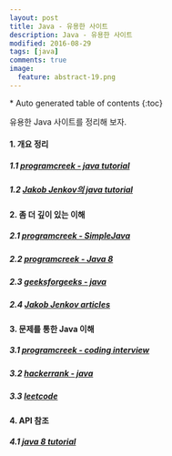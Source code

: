 ```yaml
---
layout: post
title: Java - 유용한 사이트
description: Java - 유용한 사이트
modified: 2016-08-29
tags: [java]
comments: true
image:
  feature: abstract-19.png
---
```


<section id="table-of-contents" class="toc">
<div id="drawer" markdown="1">
*  Auto generated table of contents
{:toc}
</div>
</section><!-- /#table-of-contents -->

유용한 Java 사이트를 정리해 보자.

#### 1. 개요 정리

##### 1.1 [programcreek - java tutorial](http://www.programcreek.com/java-tutorials/)

##### 1.2 [Jakob Jenkov의 java tutorial](http://tutorials.jenkov.com/java/index.html)

#### 2. 좀 더 깊이 있는 이해

##### 2.1 [programcreek - SimpleJava](http://www.programcreek.com/simple-java/)

##### 2.2 [programcreek - Java 8](http://www.programcreek.com/simple-java-8-lambdas/)

##### 2.3 [geeksforgeeks - java](http://www.geeksforgeeks.org/java/)

##### 2.4 [Jakob Jenkov articles](http://tutorials.jenkov.com/)

#### 3. 문제를 통한 Java 이해

##### 3.1 [programcreek - coding interview](http://www.programcreek.com/2012/11/top-10-algorithms-for-coding-interview/)

##### 3.2 [hackerrank - java](https://www.hackerrank.com/domains/java/java-introduction)

##### 3.3 [leetcode](https://leetcode.com/problemset/algorithms/)

#### 4. API 참조

##### 4.1 [java 8 tutorial](http://www.tutorialspoint.com/java8/index.htm)
